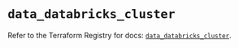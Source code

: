 # `data_databricks_cluster`

Refer to the Terraform Registry for docs: [`data_databricks_cluster`](https://registry.terraform.io/providers/databricks/databricks/1.86.0/docs/data-sources/cluster).
